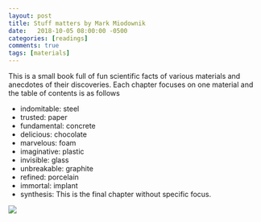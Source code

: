 ```yaml
---
layout: post
title: Stuff matters by Mark Miodownik
date:   2018-10-05 08:00:00 -0500
categories: [readings]
comments: true
tags: [materials]
---
```


This is a small book full of fun scientific facts of various materials and
anecdotes of their discoveries.
Each chapter focuses on one material and the table of contents is as follows

* indomitable: steel
* trusted: paper
* fundamental: concrete
* delicious: chocolate
* marvelous: foam
* imaginative: plastic
* invisible: glass
* unbreakable: graphite
* refined: porcelain
* immortal: implant
* synthesis: This is the final chapter without specific focus.

<a target="_blank"  href="https://www.amazon.com/gp/product/0544483944/ref=as_li_tl?ie=UTF8&camp=1789&creative=9325&creativeASIN=0544483944&linkCode=as2&tag=nosarthur2016-20&linkId=bac3a7b96a1712a85e62981507bb37b8"><img border="0" src="//ws-na.amazon-adsystem.com/widgets/q?_encoding=UTF8&MarketPlace=US&ASIN=0544483944&ServiceVersion=20070822&ID=AsinImage&WS=1&Format=_SL250_&tag=nosarthur2016-20" ></a><img src="//ir-na.amazon-adsystem.com/e/ir?t=nosarthur2016-20&l=am2&o=1&a=0544483944" width="1" height="1" border="0" alt="" style="border:none !important; margin:0px !important;" />
